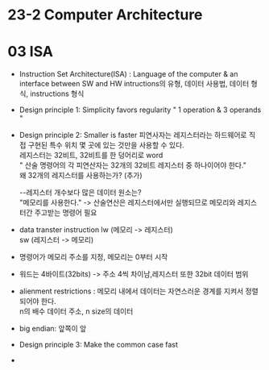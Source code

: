 # 23-2 Computer Architecture 
# 03 ISA

- Instruction Set Architecture(ISA) : Language of the computer & an interface between SW and HW
intructions의 유형, 데이터 사용법, 데이터 형식, instructions 형식

- Design principle 1: Simplicity favors regularity
  " 1 operation & 3 operands " <br>
  
- Design principle 2: Smaller is faster
  피연사자는 레지스터라는 하드웨어로 직접 구현된 특수 위치 몇 곳에 있는 것만을 사용할 수 있다. <br>
  레지스터는 32비트, 32비트를 한 덩어리로 word <br>
  " 산술 명령어의 각 피연산자는 32개의 32비트 레지스터 중 하나이어야 한다." <br>
  왜 32개의 레지스터를 사용하는가? (추가)
  
  --레지스터 개수보다 많은 데이터 원소는? <br>
  "메모리를 사용한다." -> 산술연산은 레지스터에서만 실행되므로 메모리와 레지스터간 주고받는 명령어 필요
  
- data transter instruction
 lw (메모리 -> 레지스터) <br>
 sw (레지스터 -> 메모리)

- 명령어가 메모리 주소를 지정, 메모리는 0부터 시작
- 워드는 4바이트(32bits) -> 주소 4씩 차이남,레지스터 또한 32bit 데이터 범위

- alienment restrictions : 메모리 내에서 데이터는 자연스러운 경계를 지켜서 정렬되어야 한다. <br>
n의 배수 데이터 주소, n size의 데이터

- big endian: 앞쪽이 앞 

- Design principle 3: Make the common case fast
- 

